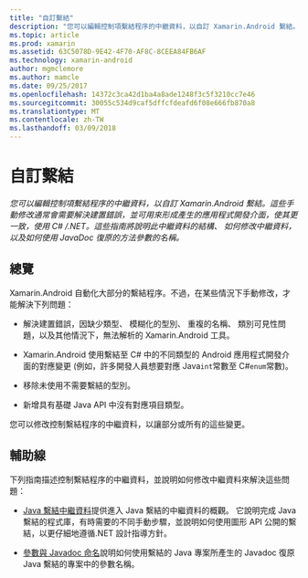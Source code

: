 ```yaml
---
title: "自訂繫結"
description: "您可以編輯控制項繫結程序的中繼資料，以自訂 Xamarin.Android 繫結。 這些手動修改通常會需要解決建置錯誤，並可用來形成產生的應用程式開發介面，使其更一致，使用 C# /.NET。 這些指南將說明此中繼資料的結構、 如何修改中繼資料，以及如何使用 JavaDoc 復原的方法參數的名稱。"
ms.topic: article
ms.prod: xamarin
ms.assetid: 63C5078D-9E42-4F70-AF8C-8CEEA84FB6AF
ms.technology: xamarin-android
author: mgmclemore
ms.author: mamcle
ms.date: 09/25/2017
ms.openlocfilehash: 14372c3ca42d1ba4a8ade1248f3c5f3210cc7e46
ms.sourcegitcommit: 30055c534d9caf5dffcfdeafd6f08e666fb870a8
ms.translationtype: MT
ms.contentlocale: zh-TW
ms.lasthandoff: 03/09/2018
---
```

# <a name="customizing-bindings"></a>自訂繫結

_您可以編輯控制項繫結程序的中繼資料，以自訂 Xamarin.Android 繫結。這些手動修改通常會需要解決建置錯誤，並可用來形成產生的應用程式開發介面，使其更一致，使用 C# /.NET。這些指南將說明此中繼資料的結構、 如何修改中繼資料，以及如何使用 JavaDoc 復原的方法參數的名稱。_


## <a name="overview"></a>總覽
 
Xamarin.Android 自動化大部分的繫結程序。不過，在某些情況下手動修改，才能解決下列問題：

-   解決建置錯誤，因缺少類型、 模糊化的型別、 重複的名稱、 類別可見性問題，以及其他情況下，無法解析的 Xamarin.Android 工具。 

-   Xamarin.Android 使用繫結至 C# 中的不同類型的 Android 應用程式開發介面的對應變更 (例如，許多開發人員想要對應 Java`int`常數至 C#`enum`常數)。

-   移除未使用不需要繫結的型別。 

-   新增具有基礎 Java API 中沒有對應項目類型。 

您可以修改控制繫結程序的中繼資料，以讓部分或所有的這些變更。


## <a name="guides"></a>輔助線

下列指南描述控制繫結程序的中繼資料，並說明如何修改中繼資料來解決這些問題：

-   [Java 繫結中繼資料](~/android/platform/binding-java-library/customizing-bindings/java-bindings-metadata.md)提供進入 Java 繫結的中繼資料的概觀。
    它說明完成 Java 繫結的程式庫，有時需要的不同手動步驟，並說明如何使用圖形 API 公開的繫結，以更仔細地遵循.NET 設計指導方針。

-   [參數與 Javadoc 命名](~/android/platform/binding-java-library/customizing-bindings/naming-parameters-with-javadoc.md)說明如何使用繫結的 Java 專案所產生的 Javadoc 復原 Java 繫結的專案中的參數名稱。


 

